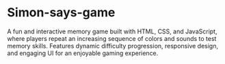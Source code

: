 # Simon-says-game
A fun and interactive memory game built with HTML, CSS, and JavaScript, where players repeat an increasing sequence of colors and sounds to test memory skills. Features dynamic difficulty progression, responsive design, and engaging UI for an enjoyable gaming experience.
